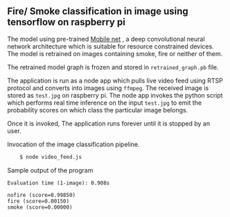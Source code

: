 ## Fire/ Smoke classification in image using tensorflow on raspberry pi

The model using pre-trained [Mobile net](https://arxiv.org/abs/1704.04861) , a deep convolutional neural network architecture which is suitable for resource constrained devices. The model is retrained on images containing smoke, fire or neither of them.

The retrained model graph is frozen and stored in `retrained_graph.pb` file.

The application is run as a node app which pulls live video feed using RTSP protocol and converts into images using `ffmpeg`. The received image is stored as `test.jpg` on raspberry pi. The node app invokes the python script which performs real time inference on the input `test.jpg` to emit the probability scores on which class the particular image belongs.

Once it is invoked, The application runs forever until it is stopped by an user.

Invocation of the image classification pipeline.

```sh
    $ node video_feed.js
```

Sample output of the program

```
Evaluation time (1-image): 0.908s

nofire (score=0.99850)
fire (score=0.00150)
smoke (score=0.00000)

```


